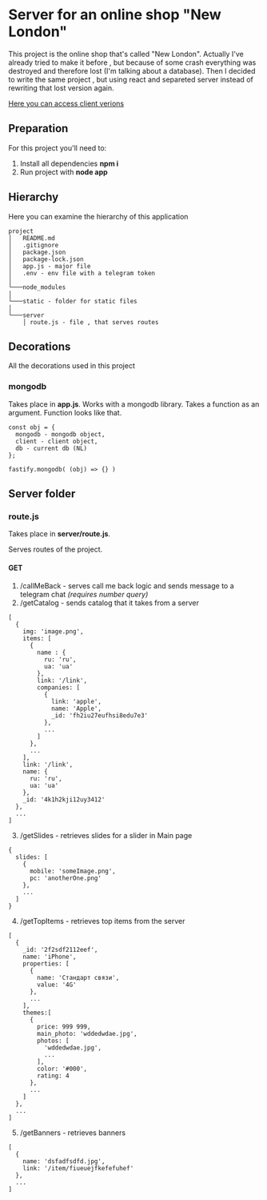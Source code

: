 # Server for an online shop "New London"

This project is the online shop that's called "New London". Actually I've already tried to make it before ,
but because of some crash everything was destroyed and therefore lost (I'm talking about a database). Then I decided
to write the same project , but using react and separeted server instead of rewriting that lost version again.

[Here you can access client verions](https://github.com/mrkelder/nl)

## Preparation

For this project you'll need to:

1) Install all dependencies **npm i**
2) Run project with **node app**

## Hierarchy

Here you can examine the hierarchy of this application

```
project
│   README.md
│   .gitignore
│   package.json
│   package-lock.json
│   app.js - major file
│   .env - env file with a telegram token
│
└───node_modules
│
└───static - folder for static files
│
└───server
    │ route.js - file , that serves routes

```

## Decorations

All the decorations used in this project

### mongodb

Takes place in **app.js**.
Works with a mongodb library. Takes a function as an argument. Function looks like that.

```
const obj = {
  mongodb - mongodb object,
  client - client object,
  db - current db (NL)
};

fastify.mongodb( (obj) => {} )
```

## Server folder

### route.js

Takes place in **server/route.js**.

Serves routes of the project.

#### GET

1) /callMeBack - serves call me back logic and sends message to a telegram chat *(requires number query)*
2) /getCatalog - sends catalog that it takes from a server
```
[
  {
    img: 'image.png',
    items: [
      {
        name : {
          ru: 'ru',
          ua: 'ua'
        },
        link: '/link',
        companies: [
          {
            link: 'apple',
            name: 'Apple',
            _id: 'fh2iu27eufhsi8edu7e3'
          },
          ...
        ]
      },
      ...
    ],
    link: '/link',
    name: {
      ru: 'ru',
      ua: 'ua'
    },
    _id: '4k1h2kji12uy3412'
  },
  ...
]
```
3) /getSlides - retrieves slides for a slider in Main page
```
{
  slides: [
    {
      mobile: 'someImage.png',
      pc: 'anotherOne.png'
    },
    ...
  ]
}
```
4) /getTopItems - retrieves top items from the server
```
[
  {
    _id: '2f2sdf2112eef',
    name: 'iPhone',
    properties: [
      {
        name: 'Стандарт связи',
        value: '4G'
      },
      ...
    ],
    themes:[
      {
        price: 999 999,
        main_photo: 'wddedwdae.jpg',
        photos: [
          'wddedwdae.jpg',
          ...
        ],
        color: '#000',
        rating: 4
      },
      ...
    ]
  },
  ...
]
```
5) /getBanners - retrieves banners
```
[
  {
    name: 'dsfadfsdfd.jpg',
    link: '/item/fiueuejfkefefuhef'
  },
  ...
]
```